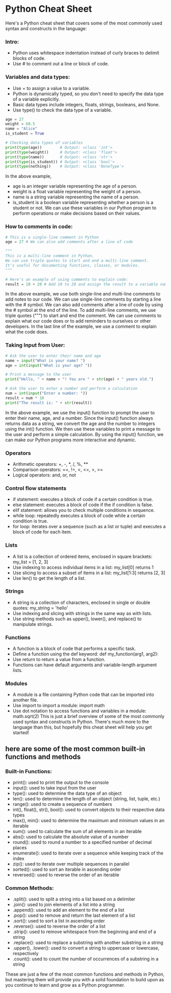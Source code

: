 # Python Cheat Sheet

Here's a Python cheat sheet that covers some of the most commonly used syntax and constructs in the language:

### Intro:
* Python uses whitespace indentation instead of curly braces to delimit blocks of code.
* Use # to comment out a line or block of code.

### Variables and data types:
* Use = to assign a value to a variable.
* Python is dynamically typed, so you don't need to specify the data type of a variable explicitly.
* Basic data types include integers, floats, strings, booleans, and None.
* Use type() to check the data type of a variable.

```python
age = 27
weight = 68.5
name = "Alice"
is_student = True

# Checking data types of variables
print(type(age))        # Output: <class 'int'>
print(type(weight))     # Output: <class 'float'>
print(type(name))       # Output: <class 'str'>
print(type(is_student)) # Output: <class 'bool'>
print(type(nothing))    # Output: <class 'NoneType'>
```
In the above example,

* age is an integer variable representing the age of a person.
* weight is a float variable representing the weight of a person.
* name is a string variable representing the name of a person.
* is_student is a boolean variable representing whether a person is a student or not.
We can use these variables in our Python program to perform operations or make decisions based on their values.


### How to comments in code:
```python
# This is a single-line comment in Python
age = 27 # We can also add comments after a line of code

"""
This is a multi-line comment in Python.
We can use triple quotes to start and end a multi-line comment.
It's useful for documenting functions, classes, or modules.
"""

# Here's an example of using comments to explain code:
result = 10 + 20 # Add 10 to 20 and assign the result to a variable named result


```
In the above example, we use both single-line and multi-line comments to add notes to our code. We can use single-line comments by starting a line with the # symbol. We can also add comments after a line of code by using the # symbol at the end of the line. To add multi-line comments, we use triple quotes (""") to start and end the comment. We can use comments to explain what our code does or to add reminders to ourselves or other developers. In the last line of the example, we use a comment to explain what the code does.


### Taking Input from User:
```python
# Ask the user to enter their name and age
name = input("What is your name? ")
age = int(input("What is your age? "))

# Print a message to the user
print("Hello, " + name + "! You are " + str(age) + " years old.")

# Ask the user to enter a number and perform a calculation
num = int(input("Enter a number: "))
result = num * 10
print("The result is: " + str(result))

```
In the above example, we use the input() function to prompt the user to enter their name, age, and a number. Since the input() function always returns data as a string, we convert the age and the number to integers using the int() function. We then use these variables to print a message to the user and perform a simple calculation. By using the input() function, we can make our Python programs more interactive and dynamic.



### Operators
* Arithmetic operators: +, -, *, /, %, **
* Comparison operators: ==, !=, <, <=, >, >=
* Logical operators: and, or, not
### Control flow statements
* if statement: executes a block of code if a certain condition is true.
* else statement: executes a block of code if the if condition is false.
* elif statement: allows you to check multiple conditions in sequence.
* while loop: repeatedly executes a block of code while a certain condition is true.
* for loop: iterates over a sequence (such as a list or tuple) and executes a block of code for each item.
### Lists
* A list is a collection of ordered items, enclosed in square brackets: my_list = [1, 2, 3]
* Use indexing to access individual items in a list: my_list[0] returns 1
* Use slicing to access a subset of items in a list: my_list[1:3] returns [2, 3]
* Use len() to get the length of a list.
### Strings
* A string is a collection of characters, enclosed in single or double quotes: my_string = 'hello'
* Use indexing and slicing with strings in the same way as with lists.
* Use string methods such as upper(), lower(), and replace() to manipulate strings.
### Functions
* A function is a block of code that performs a specific task.
* Define a function using the def keyword: def my_function(arg1, arg2):
* Use return to return a value from a function.
* Functions can have default arguments and variable-length argument lists.
### Modules
* A module is a file containing Python code that can be imported into another file.
* Use import to import a module: import math
* Use dot notation to access functions and variables in a module: math.sqrt(2)
This is just a brief overview of some of the most commonly used syntax and constructs in Python. There's much more to the language than this, but hopefully this cheat sheet will help you get started!



## here are some of the most common built-in functions and methods
### Built-in Functions:
* print(): used to print the output to the console
* input(): used to take input from the user
* type(): used to determine the data type of an object
* len(): used to determine the length of an object (string, list, tuple, etc.)
* range(): used to create a sequence of numbers
* int(), float(), str(), bool(): used to convert objects to their respective data types
* max(), min(): used to determine the maximum and minimum values in an iterable
* sum(): used to calculate the sum of all elements in an iterable
* abs(): used to calculate the absolute value of a number
* round(): used to round a number to a specified number of decimal places
* enumerate(): used to iterate over a sequence while keeping track of the index
* zip(): used to iterate over multiple sequences in parallel
* sorted(): used to sort an iterable in ascending order
* reversed(): used to reverse the order of an iterable

### Common Methods:
* .split(): used to split a string into a list based on a delimiter
* .join(): used to join elements of a list into a string
* .append(): used to add an element to the end of a list
* .pop(): used to remove and return the last element of a list
* .sort(): used to sort a list in ascending order
* .reverse(): used to reverse the order of a list
* .strip(): used to remove whitespace from the beginning and end of a string
* .replace(): used to replace a substring with another substring in a string
* .upper(), .lower(): used to convert a string to uppercase or lowercase, respectively
* .count(): used to count the number of occurrences of a substring in a string

These are just a few of the most common functions and methods in Python, but mastering them will provide you with a solid foundation to build upon as you continue to learn and grow as a Python programmer.
